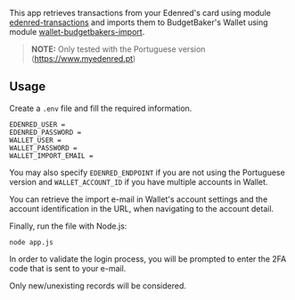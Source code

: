 This app retrieves transactions from your Edenred's card using module [edenred-transactions](https://github.com/josecoelhomelo/edenred-transactions) and imports them to BudgetBaker's Wallet using module [wallet-budgetbakers-import](https://github.com/josecoelhomelo/wallet-budgetbakers-import).

> **NOTE:** Only tested with the Portuguese version (https://www.myedenred.pt)

## Usage

Create a `.env` file and fill the required information.

```env
EDENRED_USER =
EDENRED_PASSWORD =
WALLET_USER =
WALLET_PASSWORD =
WALLET_IMPORT_EMAIL =
```

You may also specify `EDENRED_ENDPOINT` if you are not using the Portuguese version and `WALLET_ACCOUNT_ID` if you have multiple accounts in Wallet.

You can retrieve the import e-mail in Wallet's account settings and the account identification in the URL, when navigating to the account detail.

Finally, run the file with Node.js:

```
node app.js
```

In order to validate the login process, you will be prompted to enter the 2FA code that is sent to your e-mail.

Only new/unexisting records will be considered.